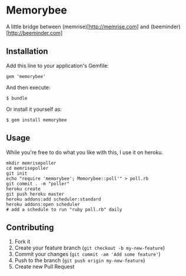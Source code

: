 # Memorybee

A little bridge between (memrise)[http://memrise.com] and
(beeminder)[http://beeminder.com]

## Installation

Add this line to your application's Gemfile:

    gem 'memorybee'

And then execute:

    $ bundle

Or install it yourself as:

    $ gem install memorybee

## Usage

While you're free to do what you like with this, I use it on heroku.

    mkdir memrisepoller
    cd memrisepoller
    git init
    echo "require 'memorybee'; Memorybee::poll'" > poll.rb
    git commit . -m "poller"
    heroku create
    git push heroku master
    heroku addons:add scheduler:standard
    heroku addons:open scheduler
    # add a schedule to run "ruby poll.rb" daily


## Contributing

1. Fork it
2. Create your feature branch (`git checkout -b my-new-feature`)
3. Commit your changes (`git commit -am 'Add some feature'`)
4. Push to the branch (`git push origin my-new-feature`)
5. Create new Pull Request
